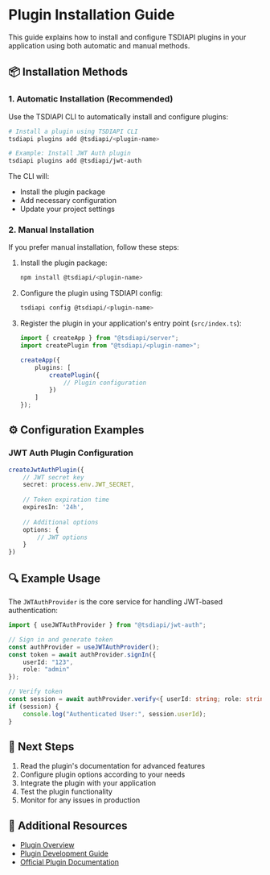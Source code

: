 # Plugin Installation Guide

This guide explains how to install and configure TSDIAPI plugins in your application using both automatic and manual methods.

## 📦 Installation Methods

### 1. Automatic Installation (Recommended)

Use the TSDIAPI CLI to automatically install and configure plugins:

```bash
# Install a plugin using TSDIAPI CLI
tsdiapi plugins add @tsdiapi/<plugin-name>

# Example: Install JWT Auth plugin
tsdiapi plugins add @tsdiapi/jwt-auth
```

The CLI will:
- Install the plugin package
- Add necessary configuration
- Update your project settings

### 2. Manual Installation

If you prefer manual installation, follow these steps:

1. Install the plugin package:
   ```bash
   npm install @tsdiapi/<plugin-name>
   ```

2. Configure the plugin using TSDIAPI config:
   ```bash
   tsdiapi config @tsdiapi/<plugin-name>
   ```

3. Register the plugin in your application's entry point (`src/index.ts`):
   ```typescript
   import { createApp } from "@tsdiapi/server";
   import createPlugin from "@tsdiapi/<plugin-name>";

   createApp({
       plugins: [
           createPlugin({
               // Plugin configuration
           })
       ]
   });
   ```

## ⚙️ Configuration Examples

### JWT Auth Plugin Configuration

```typescript
createJwtAuthPlugin({
    // JWT secret key
    secret: process.env.JWT_SECRET,
    
    // Token expiration time
    expiresIn: '24h',
    
    // Additional options
    options: {
        // JWT options
    }
})
```

## 🔍 Example Usage

The `JWTAuthProvider` is the core service for handling JWT-based authentication:

```typescript
import { useJWTAuthProvider } from "@tsdiapi/jwt-auth";

// Sign in and generate token
const authProvider = useJWTAuthProvider();
const token = await authProvider.signIn({
    userId: "123",
    role: "admin"
});

// Verify token
const session = await authProvider.verify<{ userId: string; role: string }>(token);
if (session) {
    console.log("Authenticated User:", session.userId);
}
```
## 📝 Next Steps

1. Read the plugin's documentation for advanced features
2. Configure plugin options according to your needs
3. Integrate the plugin with your application
4. Test the plugin functionality
5. Monitor for any issues in production

## 🔗 Additional Resources

- [Plugin Overview](../plugins/overview.md)
- [Plugin Development Guide](../development/development.md)
- [Official Plugin Documentation](https://tsdiapi.dev/plugins)
